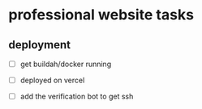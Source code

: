 # professional website tasks

## deployment

- [ ] get buildah/docker running
- [ ] deployed on vercel
- [ ] add the verification bot to get ssh

